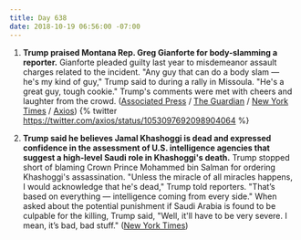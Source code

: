 ```yaml
---
title: Day 638
date: 2018-10-19 06:56:00 -07:00
---
```


1. **Trump praised Montana Rep. Greg Gianforte for body-slamming a reporter.** Gianforte pleaded guilty last year to misdemeanor assault charges related to the incident. "Any guy that can do a body slam — he's my kind of guy," Trump said to during a rally in Missoula. "He's a great guy, tough cookie." Trump's comments were met with cheers and laughter from the crowd. ([Associated Press](https://apnews.com/b154544a9a9c42ab8d77b8848313c324) / [The Guardian](https://www.theguardian.com/politics/2018/oct/19/trump-praise-for-attack-on-guardian-reporter-criticised-by-downing-street) / [New York Times](https://www.nytimes.com/2018/10/19/us/politics/trump-greg-gianforte-montana.html) / [Axios](https://twitter.com/axios/status/1053097692098904064))
   {% twitter https://twitter.com/axios/status/1053097692098904064 %}

2. **Trump said he believes Jamal Khashoggi is dead and expressed confidence in the assessment of U.S. intelligence agencies that suggest a high-level Saudi role in Khashoggi's death.** Trump stopped short of blaming Crown Prince Mohammed bin Salman for ordering Khashoggi's assassination. "Unless the miracle of all miracles happens, I would acknowledge that he's dead," Trump told reporters. "That’s based on everything — intelligence coming from every side." When asked about the potential punishment if Saudi Arabia is found to be culpable for the killing, Trump said, "Well, it'll have to be very severe. I mean, it’s bad, bad stuff." ([New York Times](https://www.nytimes.com/2018/10/18/us/politics/trump-khashoggi-dead.html))